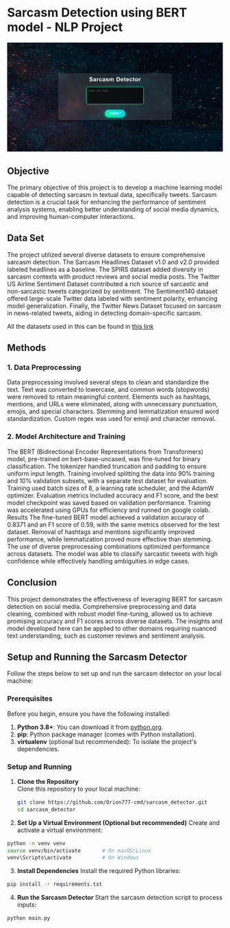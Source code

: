 # Sarcasm Detection using BERT model - NLP Project

![dashboard image](./app/static/demo.png)

## Objective
The primary objective of this project is to develop a machine learning model capable of detecting sarcasm in textual data, specifically tweets. Sarcasm detection is a crucial task for enhancing the performance of sentiment analysis systems, enabling better understanding of social media dynamics, and improving human-computer interactions.

## Data Set
The project utilized several diverse datasets to ensure comprehensive sarcasm detection. The Sarcasm Headlines Dataset v1.0 and v2.0 provided labeled headlines as a baseline. The SPIRS dataset added diversity in sarcasm contexts with product reviews and social media posts. The Twitter US Airline Sentiment Dataset contributed a rich source of sarcastic and non-sarcastic tweets categorized by sentiment. The Sentiment140 dataset offered large-scale Twitter data labeled with sentiment polarity, enhancing model generalization. Finally, the Twitter News Dataset focused on sarcasm in news-related tweets, aiding in detecting domain-specific sarcasm.

All the datasets used in this can be found in [this link](https://drive.google.com/drive/folders/1NSXGPRQnuSP2ipNG6-I-7FF-tR9iZvVE)

## Methods
### 1. Data Preprocessing
Data preprocessing involved several steps to clean and standardize the text. Text was converted to lowercase, and common words (stopwords) were removed to retain meaningful content. Elements such as hashtags, mentions, and URLs were eliminated, along with unnecessary punctuation, emojis, and special characters. Stemming and lemmatization ensured word standardization. Custom regex was used for emoji and character removal. 
### 2. Model Architecture and Training
The BERT (Bidirectional Encoder Representations from Transformers) model, pre-trained on bert-base-uncased, was fine-tuned for binary classification. The tokenizer handled truncation and padding to ensure uniform input length. Training involved splitting the data into 90% training and 10% validation subsets, with a separate test dataset for evaluation. Training used batch sizes of 8, a learning rate scheduler, and the AdamW optimizer. Evaluation metrics included accuracy and F1 score, and the best model checkpoint was saved based on validation performance. Training was accelerated using GPUs for efficiency and runned on google colab.
Results
The fine-tuned BERT model achieved a validation accuracy of 0.8371 and an F1 score of 0.59, with the same metrics observed for the test dataset. Removal of hashtags and mentions significantly improved performance, while lemmatization proved more effective than stemming. The use of diverse preprocessing combinations optimized performance across datasets. The model was able to classify sarcastic tweets with high confidence while effectively handling ambiguities in edge cases.
## Conclusion
This project demonstrates the effectiveness of leveraging BERT for sarcasm detection on social media. Comprehensive preprocessing and data cleaning, combined with robust model fine-tuning, allowed us to achieve promising accuracy and F1 scores across diverse datasets. The insights and model developed here can be applied to other domains requiring nuanced text understanding, such as customer reviews and sentiment analysis.


## Setup and Running the Sarcasm Detector

Follow the steps below to set up and run the sarcasm detector on your local machine:

### Prerequisites

Before you begin, ensure you have the following installed:

1. **Python 3.8+**: You can download it from [python.org](https://www.python.org/).
2. **pip**: Python package manager (comes with Python installation).
3. **virtualenv** (optional but recommended): To isolate the project's dependencies.

### Setup and Running

1. **Clone the Repository**  
   Clone this repository to your local machine:
   ```bash
   git clone https://github.com/Orion777-cmd/sarcasm_detector.git
   cd sarcasm_detector

2. **Set Up a Virtual Environment (Optional but recommended)**
Create and activate a virtual environment:

```bash
python -m venv venv
source venv/bin/activate       # On macOS/Linux
venv\Scripts\activate          # On Windows
```

3. **Install Dependencies**
Install the required Python libraries:

```bash
pip install -r requirements.txt
```

4. **Run the Sarcasm Detector**
Start the sarcasm detection script to process inputs:

```bash
python main.py
```
